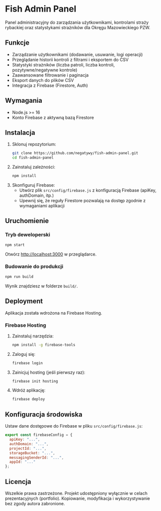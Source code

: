 
# Fish Admin Panel

Panel administracyjny do zarządzania użytkownikami, kontrolami straży rybackiej oraz statystykami strażników dla Okręgu Mazowieckiego PZW.

## Funkcje

- Zarządzanie użytkownikami (dodawanie, usuwanie, logi operacji)
- Przeglądanie historii kontroli z filtrami i eksportem do CSV
- Statystyki strażników (liczba patroli, liczba kontroli, pozytywne/negatywne kontrole)
- Zaawansowane filtrowanie i paginacja
- Eksport danych do plików CSV
- Integracja z Firebase (Firestore, Auth)

## Wymagania

- Node.js >= 16
- Konto Firebase z aktywną bazą Firestore

## Instalacja

1. Sklonuj repozytorium:
   ```bash
   git clone https://github.com/negatywy/fish-admin-panel.git
   cd fish-admin-panel
   ```
2. Zainstaluj zależności:
   ```bash
   npm install
   ```
3. Skonfiguruj Firebase:
   - Utwórz plik `src/config/firebase.js` z konfiguracją Firebase (apiKey, authDomain, itp.)
   - Upewnij się, że reguły Firestore pozwalają na dostęp zgodnie z wymaganiami aplikacji

## Uruchomienie

### Tryb deweloperski

```bash
npm start
```
Otwórz [http://localhost:3000](http://localhost:3000) w przeglądarce.

### Budowanie do produkcji

```bash
npm run build
```
Wynik znajdziesz w folderze `build/`.

## Deployment

Aplikacja została wdrożona na Firebase Hosting.

### Firebase Hosting
1. Zainstaluj narzędzia:
   ```bash
   npm install -g firebase-tools
   ```
2. Zaloguj się:
   ```bash
   firebase login
   ```
3. Zainicjuj hosting (jeśli pierwszy raz):
   ```bash
   firebase init hosting
   ```
4. Wdróż aplikację:
   ```bash
   firebase deploy
   ```

## Konfiguracja środowiska

Ustaw dane dostępowe do Firebase w pliku `src/config/firebase.js`:

```js
export const firebaseConfig = {
  apiKey: "...",
  authDomain: "...",
  projectId: "...",
  storageBucket: "...",
  messagingSenderId: "...",
  appId: "..."
};
```

## Licencja

Wszelkie prawa zastrzeżone. Projekt udostępniony wyłącznie w celach prezentacyjnych (portfolio). Kopiowanie, modyfikacja i wykorzystywanie bez zgody autora zabronione.
